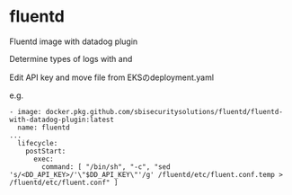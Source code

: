 # fluentd

Fluentd image with datadog plugin

Determine types of logs with <source> and <match>
  
Edit API key and move file from EKSのdeployment.yaml

e.g.
```
- image: docker.pkg.github.com/sbisecuritysolutions/fluentd/fluentd-with-datadog-plugin:latest
  name: fluentd
...
  lifecycle:
    postStart:
      exec:
        command: [ "/bin/sh", "-c", "sed 's/<DD_API_KEY>/'\"$DD_API_KEY\"'/g' /fluentd/etc/fluent.conf.temp > /fluentd/etc/fluent.conf" ] 
```
